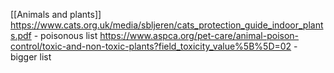 [[Animals and plants]]
https://www.cats.org.uk/media/sbljeren/cats_protection_guide_indoor_plants.pdf - poisonous list 
https://www.aspca.org/pet-care/animal-poison-control/toxic-and-non-toxic-plants?field_toxicity_value%5B%5D=02 - bigger list
